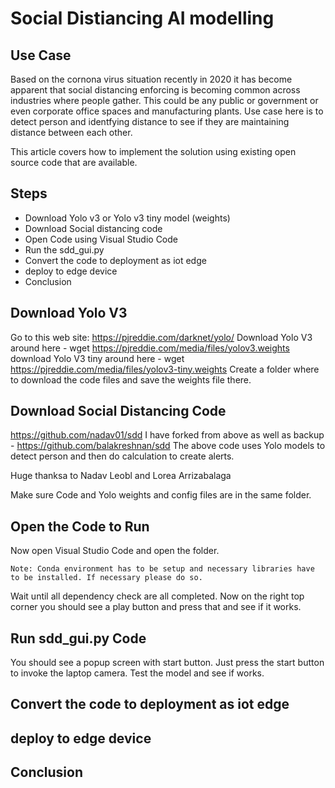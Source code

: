 # Social Distiancing AI modelling

## Use Case

Based on the cornona virus situation recently in 2020 it has become apparent that social distancing enforcing is becoming common across industries where people gather. This could be any public or government or even corporate office spaces and manufacturing plants. Use case here is to detect person and identfying distance to see if they are maintaining distance between each other.

This article covers how to implement the solution using existing open source code that are available.

## Steps

- Download Yolo v3 or Yolo v3 tiny model (weights)
- Download Social distancing code
- Open Code using Visual Studio Code
- Run the sdd_gui.py
- Convert the code to deployment as iot edge
- deploy to edge device
- Conclusion

## Download Yolo V3

Go to this web site: https://pjreddie.com/darknet/yolo/
Download Yolo V3 around here - wget https://pjreddie.com/media/files/yolov3.weights
download Yolo V3 tiny around here - wget https://pjreddie.com/media/files/yolov3-tiny.weights
Create a folder where to download the code files and save the weights file there.

## Download Social Distancing Code

https://github.com/nadav01/sdd
I have forked from above as well as backup - https://github.com/balakreshnan/sdd
The above code uses Yolo models to detect person and then do calculation to create alerts.

Huge thanksa to Nadav Leobl and Lorea Arrizabalaga

Make sure Code and Yolo weights and config files are in the same folder.

## Open the Code to Run

Now open Visual Studio Code and open the folder.
```
Note: Conda environment has to be setup and necessary libraries have to be installed. If necessary please do so.
```
Wait until all dependency check are all completed.
Now on the right top corner you should see a play button and press that and see if it works.

## Run sdd_gui.py Code

You should see a popup screen with start button.
Just press the start button to invoke the laptop camera.
Test the model and see if works.

## Convert the code to deployment as iot edge

## deploy to edge device

## Conclusion